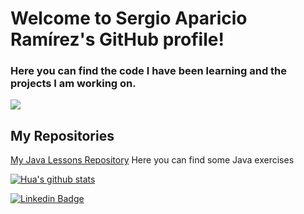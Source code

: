 # Welcome to Sergio Aparicio Ramírez's GitHub profile! 

### Here you can find the code I have been learning and the projects I am working on.

![](https://images.unsplash.com/photo-1588412079929-790b9f593d8e?ixlib=rb-4.0.3&ixid=M3wxMjA3fDB8MHxwaG90by1wYWdlfHx8fGVufDB8fHx8fA%3D%3D&auto=format&fit=crop&w=2070&q=80)

## My Repositories
[My Java Lessons Repository](https://github.com/alhkam/TokioEjerciciosJava) Here you can find some Java exercises

[![Hua's github stats](https://github-readme-stats.vercel.app/api?username=Alhkam&theme=dark&count_private=true&show_icons=true)](https://github.com/Alhkam/github-readme-stats)

[![Linkedin Badge](https://img.shields.io/badge/LinkedIn-0077B5?style=for-the-badge&logo=linkedin&logoColor=white)](https://www.linkedin.com/in/sergio-aparicio/)
<!--
**alhkam/Alhkam** is a ✨ _special_ ✨ repository because its `README.md` (this file) appears on your GitHub profile.

Here are some ideas to get you started:

- 🔭 I’m currently working on ...
- 🌱 I’m currently learning ...
- 👯 I’m looking to collaborate on ...
- 🤔 I’m looking for help with ...
- 💬 Ask me about ...
- 📫 How to reach me: ...
- 😄 Pronouns: ...
- ⚡ Fun fact: ...
-->
